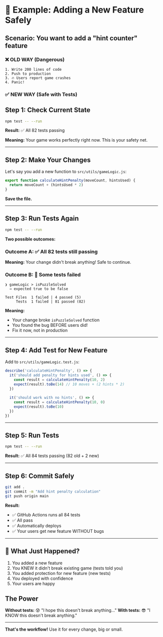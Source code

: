# 🎯 Example: Adding a New Feature Safely

## Scenario: You want to add a "hint counter" feature

### ❌ OLD WAY (Dangerous)
```
1. Write 200 lines of code
2. Push to production
3. 🔥 Users report game crashes
4. Panic!
```

### ✅ NEW WAY (Safe with Tests)

## Step 1: Check Current State
```bash
npm test -- --run
```

**Result:** ✅ All 82 tests passing

**Meaning:** Your game works perfectly right now. This is your safety net.

---

## Step 2: Make Your Changes

Let's say you add a new function to `src/utils/gameLogic.js`:

```javascript
export function calculateHintPenalty(moveCount, hintsUsed) {
  return moveCount + (hintsUsed * 2)
}
```

**Save the file.**

---

## Step 3: Run Tests Again
```bash
npm test -- --run
```

**Two possible outcomes:**

### Outcome A: ✅ All 82 tests still passing
**Meaning:** Your change didn't break anything! Safe to continue.

### Outcome B: 🔴 Some tests failed
```
❯ gameLogic > isPuzzleSolved
  → expected true to be false
  
Test Files  1 failed | 4 passed (5)
     Tests  1 failed | 81 passed (82)
```

**Meaning:** 
- Your change broke `isPuzzleSolved` function
- You found the bug BEFORE users did!
- Fix it now, not in production

---

## Step 4: Add Test for New Feature

Add to `src/utils/gameLogic.test.js`:

```javascript
describe('calculateHintPenalty', () => {
  it('should add penalty for hints used', () => {
    const result = calculateHintPenalty(10, 2)
    expect(result).toBe(14) // 10 moves + (2 hints * 2)
  })
  
  it('should work with no hints', () => {
    const result = calculateHintPenalty(10, 0)
    expect(result).toBe(10)
  })
})
```

---

## Step 5: Run Tests
```bash
npm test -- --run
```

**Result:** ✅ All 84 tests passing (82 old + 2 new)

---

## Step 6: Commit Safely
```bash
git add .
git commit -m "Add hint penalty calculation"
git push origin main
```

**Result:** 
- ✅ GitHub Actions runs all 84 tests
- ✅ All pass
- ✅ Automatically deploys
- ✅ Your users get new feature WITHOUT bugs

---

## 🎉 What Just Happened?

1. You added a new feature
2. You KNEW it didn't break existing game (tests told you)
3. You added protection for new feature (new tests)
4. You deployed with confidence
5. Your users are happy

## The Power

**Without tests:** 😰 "I hope this doesn't break anything..."
**With tests:** 😎 "I KNOW this doesn't break anything."

---

**That's the workflow!** Use it for every change, big or small.
